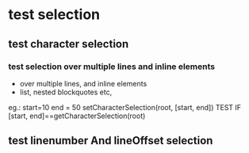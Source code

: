 
# test selection
## test character selection
### test selection over multiple lines and inline elements
- over multiple lines, and inline elements
- list, nested blockquotes etc,

eg.:
start=10
end = 50
setCharacterSelection(root, [start, end])
TEST IF [start, end]==getCharacterSelection(root)

## test linenumber And lineOffset selection

